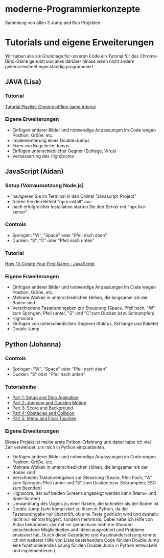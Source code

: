 # moderne-Programmierkonzepte
Sammlung von allen 3 Jump and Run Projekten

# Tutorials und eigene Erweiterungen
Wir haben alle als Grundlage für unseren Code ein Tutorial für das Chrome-Dino-Game genutzt und alles darüber hinaus wenn nicht anders gekennzeichnet eigenständig programmiert

## JAVA (Lisa)
### Tutorial
[Tutorial Playlist: Chrome offline game tutorial](https://www.youtube.com/playlist?list=PLOgQJY7VjpBQhCZDWbucTp8WU8nXkbtUB)

### Eigene Erweiterungen
* Einfügen anderer Bilder und notwendige Anpassungen im Code wegen Position, Größe, etc.
* Implementierung eines Double-Jumps
* Fixen von Bugs beim Jumps
* Einfügen unterschiedlicher Gegner (Schlage, Virus)
* Verbesserung des HighScores 

## JavaScript (Aidan)
### Setup (Vorraussetzung Node.js)
* navigieren Sie im Terminal in den Ordner "Javascript_Project"
* führen Sie den Befehl "npm install" aus
* nach erfolgreicher Installation starten Sie den Server mit "npx live-server"

### Controls
* Springen: "W", "Space" oder "Pfeil nach oben"
* Ducken: "S", "C" oder "Pfeil nach unten"

### Tutorial
[How To Create Your First Game - JavaScript](https://www.youtube.com/watch?v=47eXVRJKdkU)

### Eigene Erweiterungen
* Einfügen anderer Bilder und notwendige Anpassungen im Code wegen Position, Größe, etc. 
* Mehrere Wolken in unterschiedlichen Höhen, die langsamer als der Boden sind
* Verschiedene Tastatureingaben zur Steuerung (Space, Pfeil hoch, "W" zum Springen; Pfeil runter, "S" und "C"zum Ducken bzw. Schrumpfen)
* Highscore
* Einfügen von unterschiedlichen Gegnern (Kaktus, Schlange und Rakete)
* Double Jump 

## Python (Johanna)
### Controls
* Springen: "W", "Space" oder "Pfeil nach oben"
* Ducken: "S" oder "Pfeil nach unten"

### Tutorialreihe
* [Part 1: Setup and Dino Animation](https://www.youtube.com/watch?v=wnBGG7JLrkg&ab_channel=CodeBucket)
* [Part 2: Jumping and Ducking Motion](https://www.youtube.com/watch?v=aAkO8Pketkg&ab_channel=CodeBucket)
* [Part 3: Score and Background](https://www.youtube.com/watch?v=KbKMqxVw8x0&ab_channel=CodeBucket)
* [Part 4: Obstacles and Collision](https://www.youtube.com/watch?v=LYvrb-1ntIE&ab_channel=CodeBucket)
* [Part 5: Menu and Final Touches](https://www.youtube.com/watch?v=xQ5UCzFKR58&ab_channel=CodeBucket)
### Eigene Erweiterungen
Dieses Projekt ist meine erste Python-Erfahrung und daher habe ich viel Zeit verwendet, um mich in Python einzuarbeiten.
* Einfügen anderer Bilder und notwendige Anpassungen im Code wegen Position, Größe, etc. 
* Mehrere Wolken in unterschiedlichen Höhen, die langsamer als der Boden sind
* Verschieden Tastatureingaben zur Steuerung (Space, Pfeil hoch, "W" zum Springen; Pfeil runter und "S" zum Ducken bzw. Schrumpfen; ESC zum Beenden)
* Highscore, der auf beiden Screens angezeigt werden kann (Menu- und Spiel-Screen)
* Umwandlung des Vogels zu einer Rakete, die schneller als der Boden ist
* Double Jump 
(sehr kompliziert zu lösen in Python, da die Tastatureingabe nur überprüft, ob eine Taste gedrückt wird und deshalb nicht nur einmal triggert, sondern mehrmals; Dabei habe ich Hilfe von Aidan bekommen, der mit mir gemeinsam mehrere Stunden verschiedene Möglichkeiten und Ideen ausprobiert und Probleme analysiert hat. Durch diese Gespräche und Auseinandersetzung konnte ich mit weiterer Hilfe von Lisas bestehendem Code für den Double Jump eine funktionierende Lösung für den Double Jump in Python entwickeln und implementieren.)

